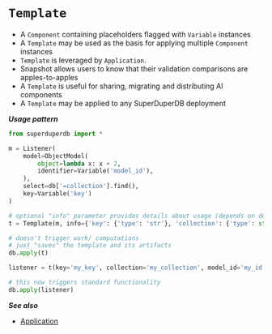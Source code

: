# `Template`

- A `Component` containing placeholders flagged with `Variable` instances
- A `Template` may be used as the basis for applying multiple `Component` instances
- `Template` is leveraged by `Application`.
- Snapshot allows users to know that their validation comparisons are apples-to-apples
- A `Template` is useful for sharing, migrating and distributing AI components
- A `Template` may be applied to any SuperDuperDB deployment

***Usage pattern***

```python
from superduperdb import *

m = Listener(
    model=ObjectModel(
        object=lambda x: x + 2,
        identifier=Variable('model_id'),
    ),
    select=db['=collection'].find(),
    key=Variable('key')
)

# optional "info" parameter provides details about usage (depends on developer use-case)
t = Template(m, info={'key': {'type': 'str'}, 'collection': {'type': str}, 'model_id': {'type': 'str'}})

# doesn't trigger work/ computations
# just "saves" the template and its artifacts
db.apply(t) 

listener = t(key='my_key', collection='my_collection', model_id='my_id')

# this now triggers standard functionality
db.apply(listener)
```

***See also***

- [Application](./application.md)

